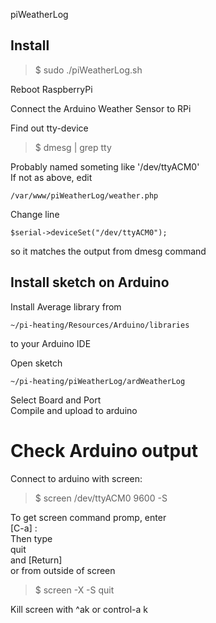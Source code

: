 piWeatherLog

Install
-----------------------------
>$ sudo ./piWeatherLog.sh  

Reboot RaspberryPi  

Connect the Arduino Weather Sensor to RPi  

Find out tty-device  
>$ dmesg | grep tty  

Probably named someting like '/dev/ttyACM0'  
If not as above, edit  

	/var/www/piWeatherLog/weather.php  
	
Change line  

	$serial->deviceSet("/dev/ttyACM0");  

so it matches the output from dmesg command  


Install sketch on Arduino
-----------------------------
Install Average library from  

	~/pi-heating/Resources/Arduino/libraries  

to your Arduino IDE  

Open sketch  

	~/pi-heating/piWeatherLog/ardWeatherLog  

Select Board and Port  	
Compile and upload to arduino  

Check Arduino output
==========
Connect to arduino with screen:  
>$ screen /dev/ttyACM0 9600 -S <session name>  

To get screen command promp, enter  
[C-a] :  
Then type  
quit  
and [Return]  
	or from outside of screen  
>$ screen -X -S <session name> quit  

Kill screen with ^ak or control-a k    
